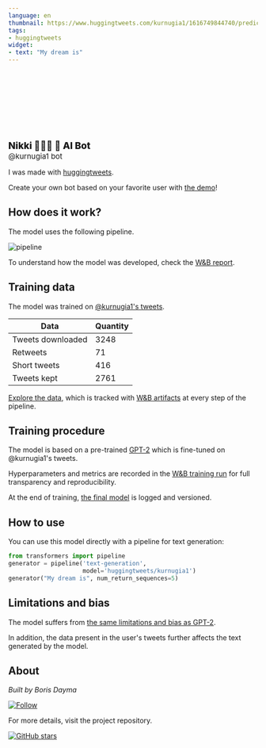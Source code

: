 ```yaml
---
language: en
thumbnail: https://www.huggingtweets.com/kurnugia1/1616749844740/predictions.png
tags:
- huggingtweets
widget:
- text: "My dream is"
---
```


<div>
<div style="width: 132px; height:132px; border-radius: 50%; background-size: cover; background-image: url('https://pbs.twimg.com/profile_images/1374843449485238277/9BsM6uYG_400x400.jpg')">
</div>
<div style="margin-top: 8px; font-size: 19px; font-weight: 800">Nikki 🖤💜🤍 🤖 AI Bot </div>
<div style="font-size: 15px">@kurnugia1 bot</div>
</div>

I was made with [huggingtweets](https://github.com/borisdayma/huggingtweets).

Create your own bot based on your favorite user with [the demo](https://colab.research.google.com/github/borisdayma/huggingtweets/blob/master/huggingtweets-demo.ipynb)!

## How does it work?

The model uses the following pipeline.

![pipeline](https://github.com/borisdayma/huggingtweets/blob/master/img/pipeline.png?raw=true)

To understand how the model was developed, check the [W&B report](https://wandb.ai/wandb/huggingtweets/reports/HuggingTweets-Train-a-Model-to-Generate-Tweets--VmlldzoxMTY5MjI).

## Training data

The model was trained on [@kurnugia1's tweets](https://twitter.com/kurnugia1).

| Data | Quantity |
| --- | --- |
| Tweets downloaded | 3248 |
| Retweets | 71 |
| Short tweets | 416 |
| Tweets kept | 2761 |

[Explore the data](https://wandb.ai/wandb/huggingtweets/runs/33sftjsv/artifacts), which is tracked with [W&B artifacts](https://docs.wandb.com/artifacts) at every step of the pipeline.

## Training procedure

The model is based on a pre-trained [GPT-2](https://huggingface.co/gpt2) which is fine-tuned on @kurnugia1's tweets.

Hyperparameters and metrics are recorded in the [W&B training run](https://wandb.ai/wandb/huggingtweets/runs/1dlj7ham) for full transparency and reproducibility.

At the end of training, [the final model](https://wandb.ai/wandb/huggingtweets/runs/1dlj7ham/artifacts) is logged and versioned.

## How to use

You can use this model directly with a pipeline for text generation:

```python
from transformers import pipeline
generator = pipeline('text-generation',
                     model='huggingtweets/kurnugia1')
generator("My dream is", num_return_sequences=5)
```

## Limitations and bias

The model suffers from [the same limitations and bias as GPT-2](https://huggingface.co/gpt2#limitations-and-bias).

In addition, the data present in the user's tweets further affects the text generated by the model.

## About

*Built by Boris Dayma*

[![Follow](https://img.shields.io/twitter/follow/borisdayma?style=social)](https://twitter.com/intent/follow?screen_name=borisdayma)

For more details, visit the project repository.

[![GitHub stars](https://img.shields.io/github/stars/borisdayma/huggingtweets?style=social)](https://github.com/borisdayma/huggingtweets)
